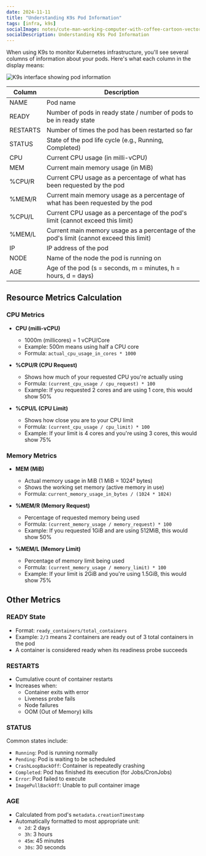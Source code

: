 ```yaml
---
date: 2024-11-11
title: "Understanding K9s Pod Information"
tags: [infra, k9s]
socialImage: notes/cute-man-working-computer-with-coffee-cartoon-vector-icon-illustration-people-technology-icon-concept-isolated-premium-vector-flat-cartoon-style_138676-3868.avif
socialDescription: Understanding K9s Pod Information
---
```


When using K9s to monitor Kubernetes infrastructure, you'll see several columns of information about your pods. Here's what each column in the display means:

![K9s interface showing pod information](/assets/notes/cute-man-working-computer-with-coffee-cartoon-vector-icon-illustration-people-technology-icon-concept-isolated-premium-vector-flat-cartoon-style_138676-3868.avif)

| Column   | Description                                                                             |
| -------- | --------------------------------------------------------------------------------------- |
| NAME     | Pod name                                                                                |
| READY    | Number of pods in ready state / number of pods to be in ready state                     |
| RESTARTS | Number of times the pod has been restarted so far                                       |
| STATUS   | State of the pod life cycle (e.g., Running, Completed)                                  |
| CPU      | Current CPU usage (in milli-vCPU)                                                       |
| MEM      | Current main memory usage (in MiB)                                                      |
| %CPU/R   | Current CPU usage as a percentage of what has been requested by the pod                 |
| %MEM/R   | Current main memory usage as a percentage of what has been requested by the pod         |
| %CPU/L   | Current CPU usage as a percentage of the pod's limit (cannot exceed this limit)         |
| %MEM/L   | Current main memory usage as a percentage of the pod's limit (cannot exceed this limit) |
| IP       | IP address of the pod                                                                   |
| NODE     | Name of the node the pod is running on                                                  |
| AGE      | Age of the pod (s = seconds, m = minutes, h = hours, d = days)                          |


## Resource Metrics Calculation

### CPU Metrics

- **CPU (milli-vCPU)**

  - 1000m (millicores) = 1 vCPU/Core
  - Example: 500m means using half a CPU core
  - Formula: `actual_cpu_usage_in_cores * 1000`

- **%CPU/R (CPU Request)**

  - Shows how much of your requested CPU you're actually using
  - Formula: `(current_cpu_usage / cpu_request) * 100`
  - Example: If you requested 2 cores and are using 1 core, this would show 50%

- **%CPU/L (CPU Limit)**
  - Shows how close you are to your CPU limit
  - Formula: `(current_cpu_usage / cpu_limit) * 100`
  - Example: If your limit is 4 cores and you're using 3 cores, this would show 75%

### Memory Metrics

- **MEM (MiB)**

  - Actual memory usage in MiB (1 MiB = 1024² bytes)
  - Shows the working set memory (active memory in use)
  - Formula: `current_memory_usage_in_bytes / (1024 * 1024)`

- **%MEM/R (Memory Request)**

  - Percentage of requested memory being used
  - Formula: `(current_memory_usage / memory_request) * 100`
  - Example: If you requested 1GiB and are using 512MiB, this would show 50%

- **%MEM/L (Memory Limit)**
  - Percentage of memory limit being used
  - Formula: `(current_memory_usage / memory_limit) * 100`
  - Example: If your limit is 2GiB and you're using 1.5GiB, this would show 75%

## Other Metrics

### READY State

- Format: `ready_containers/total_containers`
- Example: `2/3` means 2 containers are ready out of 3 total containers in the pod
- A container is considered ready when its readiness probe succeeds

### RESTARTS

- Cumulative count of container restarts
- Increases when:
  - Container exits with error
  - Liveness probe fails
  - Node failures
  - OOM (Out of Memory) kills

### STATUS

Common states include:

- `Running`: Pod is running normally
- `Pending`: Pod is waiting to be scheduled
- `CrashLoopBackOff`: Container is repeatedly crashing
- `Completed`: Pod has finished its execution (for Jobs/CronJobs)
- `Error`: Pod failed to execute
- `ImagePullBackOff`: Unable to pull container image

### AGE

- Calculated from pod's `metadata.creationTimestamp`
- Automatically formatted to most appropriate unit:
  - `2d`: 2 days
  - `3h`: 3 hours
  - `45m`: 45 minutes
  - `30s`: 30 seconds
